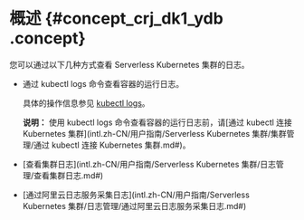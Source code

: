 # 概述 {#concept_crj_dk1_ydb .concept}

您可以通过以下几种方式查看 Serverless Kubernetes 集群的日志。

-   通过 kubectl logs 命令查看容器的运行日志。

    具体的操作信息参见 [kubectl logs](https://kubernetes.io/docs/reference/generated/kubectl/kubectl-commands#logs)。

    **说明：** 使用 kubectl logs 命令查看容器的运行日志前，请[通过 kubectl 连接 Kubernetes 集群](intl.zh-CN/用户指南/Serverless Kubernetes 集群/集群管理/通过 kubectl 连接 Kubernetes 集群.md#)。

-   [查看集群日志](intl.zh-CN/用户指南/Serverless Kubernetes 集群/日志管理/查看集群日志.md#)
-   [通过阿里云日志服务采集日志](intl.zh-CN/用户指南/Serverless Kubernetes 集群/日志管理/通过阿里云日志服务采集日志.md#)

